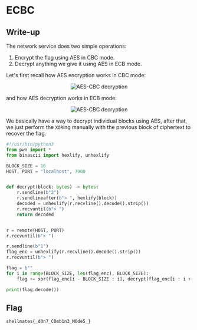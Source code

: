 # ECBC

## Write-up

The network service does two simple operations:
1. Encrypt the flag using AES in CBC mode.
2. Decrypt anything we give it using AES in ECB mode.

Let's first recall how AES encryption works in CBC mode:
<p align="center">
  <img src="https://upload.wikimedia.org/wikipedia/commons/d/d3/Cbc_encryption.png" alt="AES-CBC decryption" />
</p>

and how AES decryption works in ECB mode:
<p align="center">
  <img src="https://upload.wikimedia.org/wikipedia/commons/6/66/Ecb_decryption.png" alt="AES-CBC decryption" />
</p>

We basically have a way to decrypt individual blocks using AES, after that, we just perform the `XOR`ing manually with the previous block of ciphertext to recover the flag.

```python
#!/usr/bin/python3
from pwn import *
from binascii import hexlify, unhexlify

BLOCK_SIZE = 16
HOST, PORT = "localhost", 7000


def decrypt(block: bytes) -> bytes:
    r.sendline(b"2")
    r.sendlineafter(b"> ", hexlify(block))
    decoded = unhexlify(r.recvline().decode().strip())
    r.recvuntil(b"> ")
    return decoded


r = remote(HOST, PORT)
r.recvuntil(b"> ")

r.sendline(b"1")
flag_enc = unhexlify(r.recvline().decode().strip())
r.recvuntil(b"> ")

flag = b""
for i in range(BLOCK_SIZE, len(flag_enc), BLOCK_SIZE):
    flag += xor(flag_enc[i - BLOCK_SIZE : i], decrypt(flag_enc[i : i + BLOCK_SIZE]))

print(flag.decode())
```

## Flag

`shellmates{_d0n7_C0mb1n3_M0de5_}`
